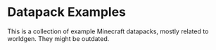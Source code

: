 Datapack Examples
=================

This is a collection of example Minecraft datapacks, mostly related to worldgen. They might be outdated.